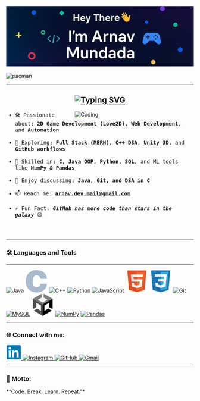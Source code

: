 

<a href="#" >
  <img src="IMG.jpg" alt="Arnav Banner" />
</a>




<p align="left">
  <img src="https://user-images.githubusercontent.com/74038190/212284158-e840e285-664b-44d7-b79b-e264b5e54825.gif" alt="pacman" width=1100 >
</p>

---

<h2 align="center">
  <a href="https://git.io/typing-svg">
    <img src="https://readme-typing-svg.demolab.com?font=Fira+Code&pause=1000&color=ffff&background=0000&center=true&vCenter=true&width=435&lines=Software+Tinkerer%F0%9F%8E%AE%7CAI+Enthusiast%F0%9F%93%8A" alt="Typing SVG" />
  </a>
</h2>








<img align="right" alt="Coding" width="320" src="https://user-images.githubusercontent.com/74038190/212750996-938b257b-266c-45a7-9af7-655341c0f58b.gif" />

<ul>
  <li ><samp>🛠️ Passionate about: <strong>2D Game Development (Love2D)</strong>, <strong>Web Development</strong>, and <strong>Automation</strong></samp></li><br/>
  
  <li><samp>🌱 Exploring: <strong>Full Stack (MERN)</strong>, <strong>C++ DSA</strong>, <strong>Unity 3D</strong>, and <strong>GitHub workflows</strong></samp></li><br/>
  
  <li><samp>🔧 Skilled in: <strong>C, Java OOP, Python, SQL</strong>, and ML tools like <strong>NumPy & Pandas</strong></samp></li><br/>
  
  <li><samp>💬 Enjoy discussing: <strong>Java, Git, and DSA in C</strong></samp></li><br/>
  
  <li><samp>📫 Reach me: <strong><a href="mailto:arnav.dev.mail@gmail.com">arnav.dev.mail@gmail.com</a></strong></samp></li><br/>
  
  <li><samp>⚡ Fun Fact: <em><strong>GitHub has more code than stars in the galaxy</strong></em> 😄</samp></li>
</ul>




<h3 align="left"><br/></h3>





---

<h3 align="left">🛠️ Languages and Tools</h3>

---

<p align="left">
  <a href="#"><img src="https://techstack-generator.vercel.app/java-icon.svg" alt="Java" width="60" height="60"/></a>
  <a href="#"><img src="https://raw.githubusercontent.com/devicons/devicon/master/icons/c/c-original.svg" alt="C" width="60" height="60"/></a>
  <a href="#"><img src="https://techstack-generator.vercel.app/cpp-icon.svg" alt="C++" width="60" height="60"/></a>
  <a href="#"><img src="https://user-images.githubusercontent.com/74038190/212257472-08e52665-c503-4bd9-aa20-f5a4dae769b5.gif" alt="Python" width="60" height="60"/></a>
  <a href="#"><img src="https://user-images.githubusercontent.com/74038190/212257454-16e3712e-945a-4ca2-b238-408ad0bf87e6.gif" alt="JavaScript" width="60" height="60"/></a>
  <a href="#"><img src="https://raw.githubusercontent.com/devicons/devicon/master/icons/html5/html5-original.svg" alt="HTML5" width="60" height="60"/></a>
  <a href="#"><img src="https://raw.githubusercontent.com/devicons/devicon/master/icons/css3/css3-original.svg" alt="CSS3" width="60" height="60"/></a>
  <a href="#"><img src="https://user-images.githubusercontent.com/74038190/212281775-b468df30-4edc-4bf8-a4ee-f52e1aaddc86.gif" alt="Git" width="60" height="60"/></a>
  <a href="#"><img src="https://techstack-generator.vercel.app/mysql-icon.svg" alt="MySQL" width="60" height="60"/></a>
  <a href="#"><img src="https://raw.githubusercontent.com/devicons/devicon/master/icons/unity/unity-original.svg" alt="Unity" width="60" height="60"/></a>
  <a href="#"><img src="https://numpy.org/images/logo.svg" alt="NumPy" width="60" height="60"/></a>
  <a href="#"><img src="https://pandas.pydata.org/static/img/pandas_mark.svg" alt="Pandas" width="60" height="60"/></a>
</p>



---
<h3 align="left">🌐 Connect with me:</h3>
<p align="left">
  <a href="https://www.linkedin.com/in/arnav-mundada-5698b1328" target="blank">
    <img src="https://raw.githubusercontent.com/devicons/devicon/master/icons/linkedin/linkedin-original.svg" alt="LinkedIn" width="40" height="40"/>
  </a>
  <a href="https://instagram.com/arnav_m21" target="blank">
    <img src="https://raw.githubusercontent.com/rahuldkjain/github-profile-readme-generator/master/src/images/icons/Social/instagram.svg" alt="Instagram" width="40" height="40"/>
  </a>
  <a href="https://github.com/ArnavM21git" target="blank">
    <img src="https://raw.githubusercontent.com/rahuldkjain/github-profile-readme-generator/master/src/images/icons/Social/github.svg" alt="GitHub" width="40" height="40"/>
  </a>
  <a href="mailto:arnav.dev.mail@gmail.com">
    <img src="https://upload.wikimedia.org/wikipedia/commons/4/4e/Gmail_Icon.png" alt="Gmail" width="40" height="40"/>
  </a>
</p>


---



<h3 align="left">🎯 Motto:</h3>
*“Code. Break. Learn. Repeat.”*
